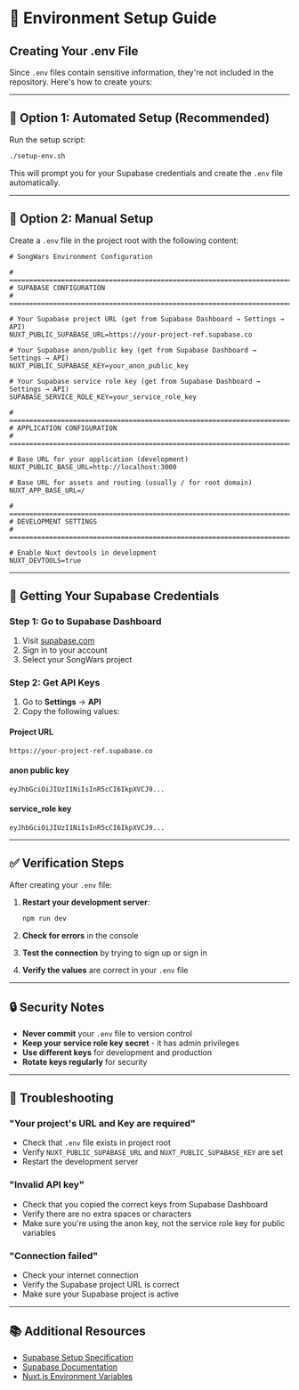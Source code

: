 # 🔧 Environment Setup Guide

## Creating Your .env File

Since `.env` files contain sensitive information, they're not included in the repository. Here's how to create yours:

---

## 🚀 Option 1: Automated Setup (Recommended)

Run the setup script:

```bash
./setup-env.sh
```

This will prompt you for your Supabase credentials and create the `.env` file automatically.

---

## 📝 Option 2: Manual Setup

Create a `.env` file in the project root with the following content:

```env
# SongWars Environment Configuration

# =============================================================================
# SUPABASE CONFIGURATION
# =============================================================================

# Your Supabase project URL (get from Supabase Dashboard → Settings → API)
NUXT_PUBLIC_SUPABASE_URL=https://your-project-ref.supabase.co

# Your Supabase anon/public key (get from Supabase Dashboard → Settings → API)
NUXT_PUBLIC_SUPABASE_KEY=your_anon_public_key

# Your Supabase service role key (get from Supabase Dashboard → Settings → API)
SUPABASE_SERVICE_ROLE_KEY=your_service_role_key

# =============================================================================
# APPLICATION CONFIGURATION
# =============================================================================

# Base URL for your application (development)
NUXT_PUBLIC_BASE_URL=http://localhost:3000

# Base URL for assets and routing (usually / for root domain)
NUXT_APP_BASE_URL=/

# =============================================================================
# DEVELOPMENT SETTINGS
# =============================================================================

# Enable Nuxt devtools in development
NUXT_DEVTOOLS=true
```

---

## 🔑 Getting Your Supabase Credentials

### Step 1: Go to Supabase Dashboard
1. Visit [supabase.com](https://supabase.com)
2. Sign in to your account
3. Select your SongWars project

### Step 2: Get API Keys
1. Go to **Settings** → **API**
2. Copy the following values:

#### **Project URL**
```
https://your-project-ref.supabase.co
```

#### **anon public key**
```
eyJhbGciOiJIUzI1NiIsInR5cCI6IkpXVCJ9...
```

#### **service_role key**
```
eyJhbGciOiJIUzI1NiIsInR5cCI6IkpXVCJ9...
```

---

## ✅ Verification Steps

After creating your `.env` file:

1. **Restart your development server**:
   ```bash
   npm run dev
   ```

2. **Check for errors** in the console

3. **Test the connection** by trying to sign up or sign in

4. **Verify the values** are correct in your `.env` file

---

## 🔒 Security Notes

- **Never commit** your `.env` file to version control
- **Keep your service role key secret** - it has admin privileges
- **Use different keys** for development and production
- **Rotate keys regularly** for security

---

## 🚨 Troubleshooting

### "Your project's URL and Key are required"
- Check that `.env` file exists in project root
- Verify `NUXT_PUBLIC_SUPABASE_URL` and `NUXT_PUBLIC_SUPABASE_KEY` are set
- Restart the development server

### "Invalid API key"
- Check that you copied the correct keys from Supabase Dashboard
- Verify there are no extra spaces or characters
- Make sure you're using the anon key, not the service role key for public variables

### "Connection failed"
- Check your internet connection
- Verify the Supabase project URL is correct
- Make sure your Supabase project is active

---

## 📚 Additional Resources

- [Supabase Setup Specification](SUPABASE_SETUP_SPEC.md)
- [Supabase Documentation](https://supabase.com/docs)
- [Nuxt.js Environment Variables](https://nuxt.com/docs/guide/concepts/auto-imports#environment-variables) 